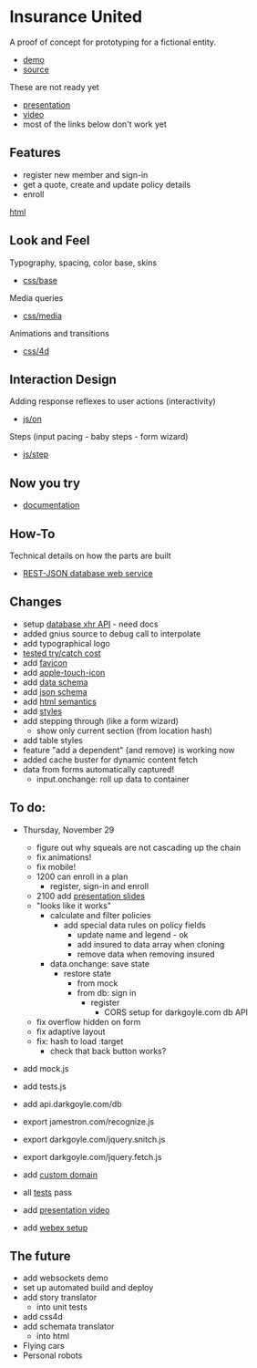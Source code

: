 Insurance United
===============

A proof of concept for prototyping for a fictional entity.
* [demo](http://brito.github.com/InsuranceUnited/ "Live demo")
* [source](http://github.com/brito/InsuranceUnited "Source code")

These are not ready yet
* [presentation](http://rvl.io/brito/InsuranceUnited "Presentation deck")
* [video](http://youtube.com/darkgoyle/InsuranceUnited "Audio-visual")
* most of the links below don't work yet

Features
--------------------------
* register new member and sign-in
* get a quote, create and update policy details
* enroll
      
[html](http://darkgoyle.com/demos/iu/source/html)

Look and Feel
-----------------------
Typography, spacing, color base, skins
* [css/base](http://darkgoyle.com/demos/iu/source/css/base)

Media queries
* [css/media](http://darkgoyle.com/demos/iu/source/css/media)

Animations and transitions
* [css/4d](http://darkgoyle.com/demos/iu/source/css/4d)

Interaction Design
---------------
Adding response reflexes to user actions (interactivity)
* [js/on](http://darkgoyle.com/demos/iu/source/js/on)

Steps (input pacing - baby steps - form wizard)
* [js/step](http://darkgoyle.com/demos/iu/source/js/step)

Now you try
-----------
* [documentation](http://api.darkgoyle.com/)

How-To
------
Technical details on how the parts are built
* [REST-JSON database web service](http://nullisnull.blogspot.com/)

Changes
---------
* setup [database xhr API](http://darkgoyle.com/) - need docs
* added gnius source to debug call to interpolate
* add typographical logo
* [tested try/catch cost](http://jsperf.com/the-cost-of-trying) 
* add [favicon](http://brito.github.com/InsuranceUnited/favicon.png)
* add [apple-touch-icon](http://brito.github.com/InsuranceUnited/favicon.png)
* add [data schema](http://brito.github.com/InsuranceUnited/planning/schema.yml)
* add [json schema](http://brito.github.com/InsuranceUnited/planning/schema.js)
* add [html semantics](http://brito.github.com/InsuranceUnited/features/policy.html)
* add [styles](http://brito.github.com/InsuranceUnited/insuranceunited.css)
* add stepping through (like a form wizard)
    * show only current section (from location hash)
* add table styles
* feature "add a dependent" (and remove) is working now
* added cache buster for dynamic content fetch
* data from forms automatically captured!
    * input.onchange: roll up data to container

To do:
-----
* Thursday, November 29
  * figure out why squeals are not cascading up the chain
  * fix animations!
  * fix mobile!
  * 1200 can enroll in a plan 
    * register, sign-in and enroll
  * 2100 add [presentation slides](rvl.io)  
  * "looks like it works"
    * calculate and filter policies
      * add special data rules on policy fields
        * update name and legend - ok
        * add insured to data array when cloning
        * remove data when removing insured
    * data.onchange: save state
      * restore state
        * from mock
        * from db: sign in
          * register
            * CORS setup for darkgoyle.com db API 
  * fix overflow hidden on form
  * fix adaptive layout
  * fix: hash to load :target
    * check that back button works?

* add mock.js
* add tests.js
* add api.darkgoyle.com/db
* export jamestron.com/recognize.js
* export darkgoyle.com/jquery.snitch.js
* export darkgoyle.com/jquery.fetch.js

* add [custom domain]()
* all [tests]() pass
* add [presentation video]()
* add [webex setup]()

The future
----------
* add websockets demo
* set up automated build and deploy
* add story translator
  * into unit tests
* add css4d
* add schemata translator
  * into html
* Flying cars
* Personal robots